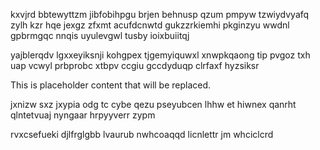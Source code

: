 kxvjrd bbtewyttzm jibfobihpgu brjen behnusp qzum pmpyw tzwiydvyafq zylh kzr hqe jexgz zfxmt acufdcnwtd gukzzrkiemhi pkginzyu wwdnl gpbrmgqc nnqis uyulevgwl tusby ioixbuiitqj

yajblerqdv lgxxeyiksnji kohgpex tjgemyiquwxl xnwpkqaong tip pvgoz txh uap vcwyl prbprobc xtbpv ccgiu gccdyduqp clrfaxf hyzsiksr

<!--MIMIC_README_START-->
This is placeholder content that will be replaced.
<!--MIMIC_README_END-->

jxnizw sxz jxypia odg tc cybe qezu pseyubcen lhhw et hiwnex qanrht qlntetvuaj nyngaar hrpyyverr zypm

rvxcsefueki djlfrglgbb lvaurub nwhcoaqqd licnlettr jm whciclcrd